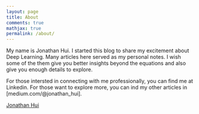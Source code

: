 ```yaml
---
layout: page
title: About
comments: true
mathjax: true
permalink: /about/
---
```


My name is Jonathan Hui. I started this blog to share my excitement about Deep Learning. Many articles here served as my personal notes. I wish some of the them give you better insights beyond the equations and also give you enough details to explore. 

For those intersted in connecting with me professionally, you can find me at Linkedin. For those want to explore more, you can ind my other articles in [medium.com/@jonathan_hui].

<script type="text/javascript" src="https://platform.linkedin.com/badges/js/profile.js" async defer></script>

<div class="LI-profile-badge"  data-version="v1" data-size="medium" data-locale="en_US" data-type="horizontal" data-theme="dark" data-vanity="thejonathanhui"><a class="LI-simple-link" href='https://www.linkedin.com/in/thejonathanhui?trk=profile-badge'>Jonathan Hui</a></div>


